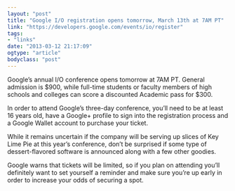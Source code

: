 ```yaml
---
layout: "post"
title: "Google I/O registration opens tomorrow, March 13th at 7AM PT"
link: "https://developers.google.com/events/io/register"
tags: 
- "links"
date: "2013-03-12 21:17:09"
ogtype: "article"
bodyclass: "post"
---
```


Google’s annual I/O conference opens tomorrow at 7AM PT. General admission is $900, while full-time students or faculty members of high schools and colleges can score a discounted Academic pass for $300.

In order to attend Google’s three-day conference, you’ll need to be at least 16 years old, have a Google+ profile to sign into the registration process and a Google Wallet account to purchase your ticket.

While it remains uncertain if the company will be serving up slices of Key Lime Pie at this year’s conference, don’t be surprised if some type of dessert-flavored software is announced along with a few other goodies.

Google warns that tickets will be limited, so if you plan on attending you’ll definitely want to set yourself a reminder and make sure you’re up early in order to increase your odds of securing a spot.